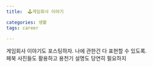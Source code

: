```yaml
---
title:  🕹게임회사 이야기

categories: 생활 
tags: career
 
---
```


  
  
게임회사 이야기도 포스팅하자. 나에 관한건 다 표현할 수 있도록.   
페북 사진들도 활용하고 용천기 설명도 당연히 필요하지  
